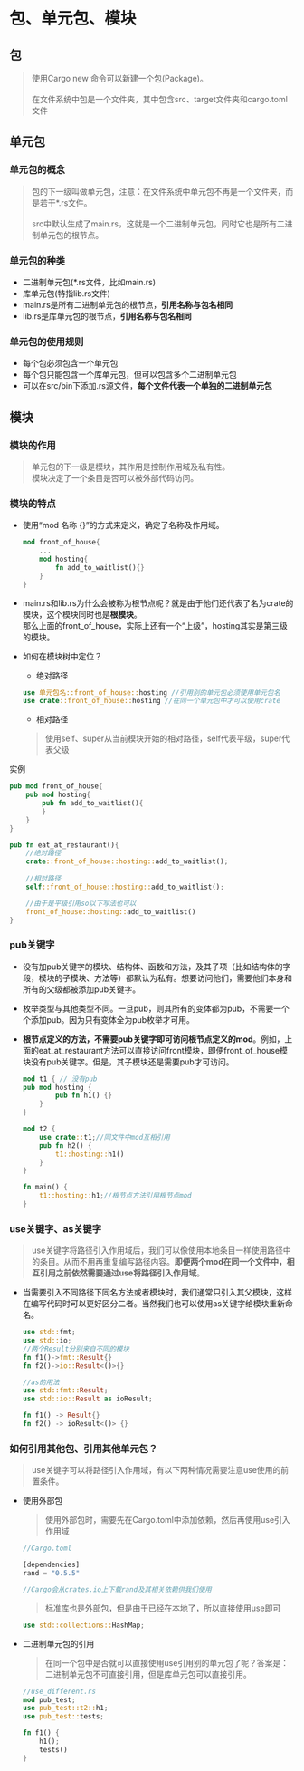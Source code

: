 # 包、单元包、模块

## 包

> 使用Cargo new 命令可以新建一个包(Package)。\
> \
> 在文件系统中包是一个文件夹，其中包含src、target文件夹和cargo.toml文件

## 单元包

### 单元包的概念

> 包的下一级叫做单元包，注意：在文件系统中单元包不再是一个文件夹，而是若干*.rs文件。\
> \
> src中默认生成了main.rs，这就是一个二进制单元包，同时它也是所有二进制单元包的根节点。

### 单元包的种类

- 二进制单元包(*.rs文件，比如main.rs)
- 库单元包(特指lib.rs文件)
- main.rs是所有二进制单元包的根节点，**引用名称与包名相同**
- lib.rs是库单元包的根节点，**引用名称与包名相同**

### 单元包的使用规则

- 每个包必须包含一个单元包
- 每个包只能包含一个库单元包，但可以包含多个二进制单元包
- 可以在src/bin下添加.rs源文件，**每个文件代表一个单独的二进制单元包**

## 模块

### 模块的作用

> 单元包的下一级是模块，其作用是控制作用域及私有性。\
> 模块决定了一个条目是否可以被外部代码访问。

### 模块的特点

- 使用“mod 名称 {}”的方式来定义，确定了名称及作用域。

    ```rust
    mod front_of_house{
        ...
        mod hosting{
            fn add_to_waitlist(){}
        }
    }
    ```

- main.rs和lib.rs为什么会被称为根节点呢？就是由于他们还代表了名为crate的模块，这个模块同时也是**根模块**。\
那么上面的front_of_house，实际上还有一个“上级”，hosting其实是第三级的模块。

- 如何在模块树中定位？
  
  - 绝对路径
  
  ```rust
  use 单元包名::front_of_house::hosting //引用别的单元包必须使用单元包名
  use crate::front_of_house::hosting //在同一个单元包中才可以使用crate
  ```

  - 相对路径

  > 使用self、super从当前模块开始的相对路径，self代表平级，super代表父级

实例

```rust
pub mod front_of_house{
    pub mod hosting{
        pub fn add_to_waitlist(){
        }
    }
}

pub fn eat_at_restaurant(){
    //绝对路径
    crate::front_of_house::hosting::add_to_waitlist();
    
    //相对路径
    self::front_of_house::hosting::add_to_waitlist();

    //由于是平级引用so以下写法也可以
    front_of_house::hosting::add_to_waitlist()
}
```
### pub关键字

- 没有加pub关键字的模块、结构体、函数和方法，及其子项（比如结构体的字段，模块的子模块、方法等）都默认为私有。想要访问他们，需要他们本身和所有的父级都被添加pub关键字。

- 枚举类型与其他类型不同。一旦pub，则其所有的变体都为pub，不需要一个个添加pub。因为只有变体全为pub枚举才可用。

- **根节点定义的方法，不需要pub关键字即可访问根节点定义的mod**。例如，上面的eat_at_restaurant方法可以直接访问front模块，即便front_of_house模块没有pub关键字。但是，其子模块还是需要pub才可访问。

    ```rust
    mod t1 { // 没有pub
    pub mod hosting {
            pub fn h1() {}
        }
    }

    mod t2 {
        use crate::t1;//同文件中mod互相引用
        pub fn h2() {
            t1::hosting::h1()
        }
    }

    fn main() {
        t1::hosting::h1;//根节点方法引用根节点mod
    }

    ```

### use关键字、as关键字

> use关键字将路径引入作用域后，我们可以像使用本地条目一样使用路径中的条目。从而不用再重复编写路径内容。**即便两个mod在同一个文件中，相互引用之前依然需要通过use将路径引入作用域**。

- 当需要引入不同路径下同名方法或者模块时，我们通常只引入其父模块，这样在编写代码时可以更好区分二者。当然我们也可以使用as关键字给模块重新命名。

    ``` rust
    use std::fmt;
    use std::io;
    //两个Result分别来自不同的模块
    fn f1()->fmt::Result{}
    fn f2()->io::Result<()>{}

    //as的用法
    use std::fmt::Result;
    use std::io::Result as ioResult;

    fn f1() -> Result{} 
    fn f2() -> ioResult<()> {}
    ```

### 如何引用其他包、引用其他单元包？

> use关键字可以将路径引入作用域，有以下两种情况需要注意use使用的前置条件。

- 使用外部包
  
  > 使用外部包时，需要先在Cargo.toml中添加依赖，然后再使用use引入作用域

  ```rust
  //Cargo.toml

  [dependencies]
  rand = "0.5.5"

  //Cargo会从crates.io上下载rand及其相关依赖供我们使用
  ```

  > 标准库也是外部包，但是由于已经在本地了，所以直接使用use即可

  ```rust
  use std::collections::HashMap;
  ```

- 二进制单元包的引用
    > 在同一个包中是否就可以直接使用use引用别的单元包了呢？答案是：二进制单元包不可直接引用，但是库单元包可以直接引用。

    ```rust
    //use_different.rs
    mod pub_test;
    use pub_test::t2::h1;
    use pub_test::tests;

    fn f1() {
        h1();
        tests()
    }
    ```